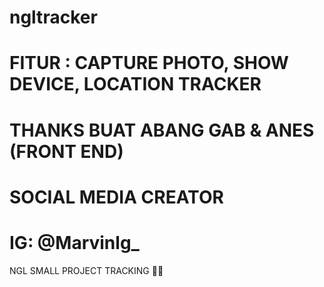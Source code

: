 # ngltracker
# FITUR : CAPTURE PHOTO, SHOW DEVICE, LOCATION TRACKER

# THANKS BUAT ABANG GAB & ANES (FRONT END)

# SOCIAL MEDIA CREATOR
# IG: @Marvinlg_
NGL SMALL PROJECT TRACKING 😮‍💨
